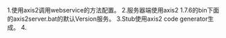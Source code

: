 1.使用axis2调用webservice的方法配置。
2.服务器端使用axis2 1.7.6的bin下面的axis2server.bat的默认Version服务。
3.Stub使用axis2  code  generator生成。
4.

